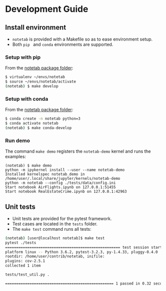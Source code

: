 Development Guide
=================


Install environment
-------------------

- `notetab` is provided with a Makefile so as to ease environment setup.
-  Both `pip ` and `conda` environments are supported.

### Setup with pip

From the [notetab package folder](../../notetab):

```bash
$ virtualenv ~/envs/notetab
$ source ~/envs/notetab/activate
(notetab) $ make develop
```

### Setup with conda

From the [notetab package folder](../../notetab):

```bash
$ conda create -n notetab python=3
$ conda activate notetab
(notetab) $ make conda-develop
```

### Run demo

The command `make demo` registers the `notetab-demo` kernel and runs the examples:

```bask
(notetab) $ make demo
python -m ipykernel install --user --name notetab-demo
Installed kernelspec notetab_demo in /home/user/.local/share/jupyter/kernels/notetab-demo
python -m notetab --config ./tests/data/config.ini
Start notebook AirFlights.ipynb on 127.0.0.1:51455
Start notebook RealEstateCrime.ipynb on 127.0.0.1:42963
```

Unit tests 
----------

- Unit tests are provided for the pytest framework.
- Test cases are located in the `tests` folder.
- The `make test` command runs all tests:


```bash
(notetab) [user@localhost notetab]$ make test
pytest ./tests
==================================================== test session starts ============================
platform linux -- Python 3.6.2, pytest-3.2.3, py-1.4.33, pluggy-0.4.0
rootdir: /home/user/contrib/notetab, inifile:
plugins: cov-2.5.1
collected 1 item

tests/test_util.py .

================================================= 1 passed in 0.32 seconds ==========================
```
